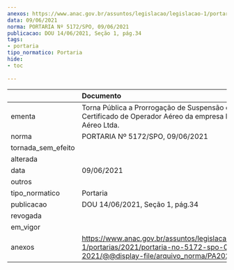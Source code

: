 ```yaml
---
anexos: https://www.anac.gov.br/assuntos/legislacao/legislacao-1/portarias/2021/portaria-no-5172-spo-09-06-2021/@@display-file/arquivo_norma/PA2021-5172.pdf
data: 09/06/2021
norma: PORTARIA Nº 5172/SPO, 09/06/2021
publicacao: DOU 14/06/2021, Seção 1, pág.34
tags:
- portaria
tipo_normatico: Portaria
hide: 
- toc 
 
---
```


|                    | Documento                                                                                                                                            |
|:-------------------|:-----------------------------------------------------------------------------------------------------------------------------------------------------|
| ementa             | Torna Pública a Prorrogação de Suspensão do Certificado de Operador Aéreo da empresa Metro Táxi Aéreo Ltda.                                          |
| norma              | PORTARIA Nº 5172/SPO, 09/06/2021                                                                                                                     |
| tornada_sem_efeito |                                                                                                                                                      |
| alterada           |                                                                                                                                                      |
| data               | 09/06/2021                                                                                                                                           |
| outros             |                                                                                                                                                      |
| tipo_normatico     | Portaria                                                                                                                                             |
| publicacao         | DOU 14/06/2021, Seção 1, pág.34                                                                                                                      |
| revogada           |                                                                                                                                                      |
| em_vigor           |                                                                                                                                                      |
| anexos             | https://www.anac.gov.br/assuntos/legislacao/legislacao-1/portarias/2021/portaria-no-5172-spo-09-06-2021/@@display-file/arquivo_norma/PA2021-5172.pdf |